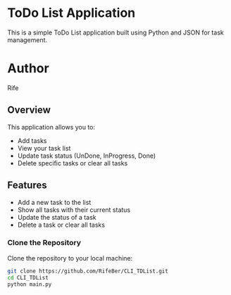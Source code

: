 # ToDo List Application

This is a simple ToDo List application built using Python and JSON for task management.
# Author 
Rife

## Overview

This application allows you to:
- Add tasks
- View your task list
- Update task status (UnDone, InProgress, Done)
- Delete specific tasks or clear all tasks

## Features

- Add a new task to the list
- Show all tasks with their current status
- Update the status of a task
- Delete a task or clear all tasks

### Clone the Repository

Clone the repository to your local machine:

```bash
git clone https://github.com/RifeBer/CLI_TDList.git
cd CLI_TDList
python main.py
````
